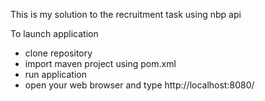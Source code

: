 This is my solution to the recruitment task using nbp api

To launch application 
- clone repository 
- import maven project using pom.xml 
- run application
- open your web browser and type http://localhost:8080/
